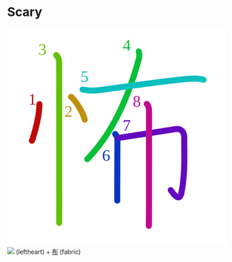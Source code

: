 # Scary
![6016](Kanji/kanji-colorize/6016.svg)
[![](http://www.kanjidamage.com/assets/radsmall/heartleft-042206e623366c5af4ceb06fc7c22311edc86e29e45f230326971c638d995d15.jpg)](http://www.kanjidamage.com/kanji/98-heart-%E5%BF%83) (leftheart) + [布](Kanji/kanji-dict/布.md) (fabric)